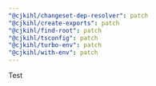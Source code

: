 ```yaml
---
"@cjkihl/changeset-dep-resolver": patch
"@cjkihl/create-exports": patch
"@cjkihl/find-root": patch
"@cjkihl/tsconfig": patch
"@cjkihl/turbo-env": patch
"@cjkihl/with-env": patch
---
```


Test
